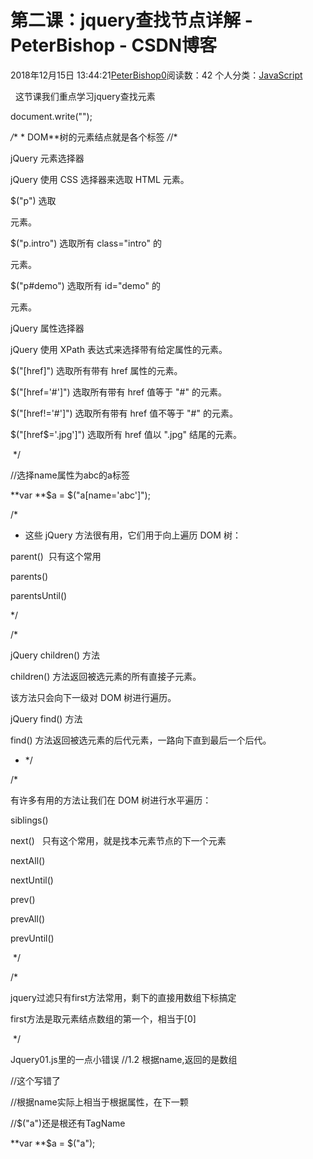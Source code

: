 # 第二课：jquery查找节点详解 - PeterBishop - CSDN博客





2018年12月15日 13:44:21[PeterBishop0](https://me.csdn.net/qq_40061421)阅读数：42
个人分类：[JavaScript](https://blog.csdn.net/qq_40061421/article/category/8510184)









  这节课我们重点学习jquery查找元素


document.write("<script src='jquery1.9.js'></script>");



*/** * DOM**树的元素结点就是各个标签 */*/*

jQuery 元素选择器

jQuery 使用 CSS 选择器来选取 HTML 元素。



$("p") 选取 <p> 元素。



$("p.intro") 选取所有 class="intro" 的 <p> 元素。



$("p#demo") 选取所有 id="demo" 的 <p> 元素。





jQuery 属性选择器

jQuery 使用 XPath 表达式来选择带有给定属性的元素。



$("[href]") 选取所有带有 href 属性的元素。



$("[href='#']") 选取所有带有 href 值等于 "#" 的元素。



$("[href!='#']") 选取所有带有 href 值不等于 "#" 的元素。



$("[href$='.jpg']") 选取所有 href 值以 ".jpg" 结尾的元素。



 */



//选择name属性为abc的a标签

**var **$a = $("a[name='abc']");



/*

* 这些 jQuery 方法很有用，它们用于向上遍历 DOM 树：



parent()  只有这个常用

parents()

parentsUntil()

*/



/*

jQuery children() 方法

children() 方法返回被选元素的所有直接子元素。



该方法只会向下一级对 DOM 树进行遍历。



jQuery find() 方法

find() 方法返回被选元素的后代元素，一路向下直到最后一个后代。

* */



/*

有许多有用的方法让我们在 DOM 树进行水平遍历：



siblings()

next()   只有这个常用，就是找本元素节点的下一个元素

nextAll()

nextUntil()

prev()

prevAll()

prevUntil()

 */



/*

jquery过滤只有first方法常用，剩下的直接用数组下标搞定

first方法是取元素结点数组的第一个，相当于[0]

 */


Jquery01.js里的一点小错误
//1.2 根据name,返回的是数组

//这个写错了

//根据name实际上相当于根据属性，在下一颗

//$("a")还是根还有TagName

**var **$a = $("a");




